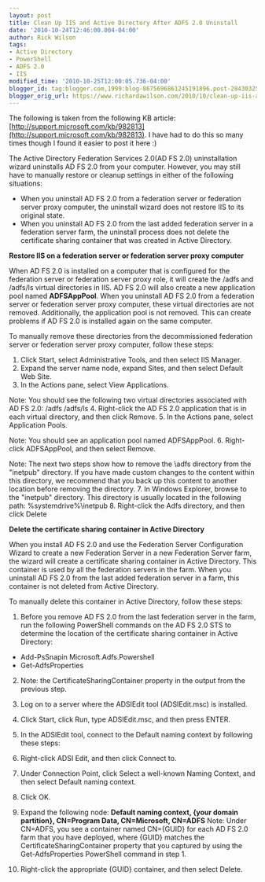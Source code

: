 ```yaml
---
layout: post
title: Clean Up IIS and Active Directory After ADFS 2.0 Uninstall
date: '2010-10-24T12:46:00.004-04:00'
author: Rick Wilson
tags:
- Active Directory
- PowerShell
- ADFS 2.0
- IIS
modified_time: '2010-10-25T12:00:05.736-04:00'
blogger_id: tag:blogger.com,1999:blog-8675696861245191896.post-284303254537002677
blogger_orig_url: https://www.richardawilson.com/2010/10/clean-up-iis-and-active-directory-after.html
---
```


The following is taken from the following KB article: [http://support.microsoft.com/kb/982813](http://support.microsoft.com/kb/982813).  I have had to do this so many times though I found it easier to post it here :)

The Active Directory Federation Services 2.0(AD FS 2.0) uninstallation wizard uninstalls AD FS 2.0 from your computer. However, you may still have to manually restore or cleanup settings in either of the following situations:

- When you uninstall AD FS 2.0 from a federation server or federation server proxy computer, the uninstall wizard does not restore IIS to its original state.
- When you uninstall AD FS 2.0 from the last added federation server in a federation server farm, the uninstall process does not delete the certificate sharing container that was created in Active Directory.

**Restore IIS on a federation server or federation server proxy computer**

When AD FS 2.0 is installed on a computer that is configured for the federation server or federation server proxy role, it will create the /adfs and /adfs/ls virtual directories in IIS. AD FS 2.0 will also create a new application pool named **ADFSAppPool**. When you uninstall AD FS 2.0 from a federation server or federation server proxy computer, these virtual directories are not removed. Additionally, the application pool is not removed. This can create problems if AD FS 2.0 is installed again on the same computer.

To manually remove these directories from the decommissioned federation server or federation server proxy computer, follow these steps:

1. Click Start, select Administrative Tools, and then select IIS Manager. 
2. Expand the server name node, expand Sites, and then select Default Web Site. 
3. In the Actions pane, select View Applications. 

Note: You should see the following two virtual directories associated with AD FS 2.0:
/adfs 
/adfs/ls 
4. Right-click the AD FS 2.0 application that is in each virtual directory, and then click Remove. 
5. In the Actions pane, select Application Pools.

Note: You should see an application pool named ADFSAppPool. 
6. Right-click ADFSAppPool, and then select Remove.

Note: The next two steps show how to remove the \adfs directory from the "inetpub" directory. If you have made custom changes to the content within this directory, we recommend that you back up this content to another location before removing the directory.
7. In Windows Explorer, browse to the "inetpub" directory. This directory is usually located in the following path:
%systemdrive%\inetpub
8. Right-click the Adfs directory, and then click Delete

**Delete the certificate sharing container in Active Directory**

When you install AD FS 2.0 and use the Federation Server Configuration Wizard to create a new Federation Server in a new Federation Server farm, the wizard will create a certificate sharing container in Active Directory. This container is used by all the federation servers in the farm. When you uninstall AD FS 2.0 from the last added federation server in a farm, this container is not deleted from Active Directory.

To manually delete this container in Active Directory, follow these steps:

1. Before you remove AD FS 2.0 from the last federation server in the farm, run the following PowerShell commands on the AD FS 2.0 STS to determine the location of the certificate sharing container in Active Directory: 

- Add-PsSnapin Microsoft.Adfs.Powershell 
- Get-AdfsProperties 

2. Note: the CertificateSharingContainer property in the output from the previous step.
3. Log on to a server where the ADSIEdit tool (ADSIEdit.msc) is installed.
4. Click Start, click Run, type ADSIEdit.msc, and then press ENTER.
5. In the ADSIEdit tool, connect to the Default naming context by following these steps:

1. Right-click ADSI Edit, and then click Connect to.
2. Under Connection Point, click Select a well-known Naming Context, and then select Default naming context. 
3. Click OK. 

6. Expand the following node:
**Default naming context, {your domain partition}, CN=Program Data, CN=Microsoft, CN=ADFS**
Note: Under CN=ADFS, you see a container named CN={GUID} for each AD FS 2.0 farm that you have deployed, where {GUID} matches the CertificateSharingContainer property that you captured by using the Get-AdfsProperties PowerShell command in step 1.
7. Right-click the appropriate {GUID} container, and then select Delete. 

